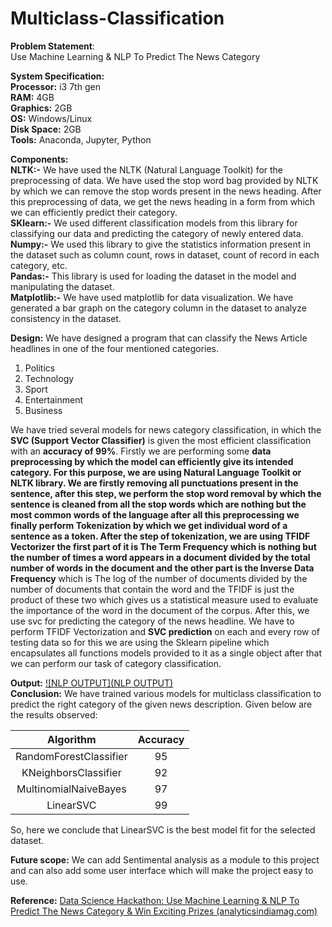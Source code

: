 # Multiclass-Classification
**Problem Statement**:\
Use Machine Learning & NLP To Predict The News Category

**System Specification:** <br>
**Processor:** i3 7th gen <br>
**RAM:** 4GB <br>
**Graphics:** 2GB <br>
**OS:** Windows/Linux <br>
**Disk Space:** 2GB <br>
**Tools:** Anaconda, Jupyter, Python <br>

**Components:** <br>
**NLTK:-** We have used the NLTK (Natural Language Toolkit) for the preprocessing of data. We have used the stop word bag provided by NLTK by which we can remove the stop words present in the news heading. After this preprocessing of data, we get the news heading in a form from which we can efficiently predict their category. <br>
**SKlearn:-** We used different classification models from this library for classifying our data and predicting the category of newly entered data. <br>
**Numpy:-** We used this library to give the statistics information present in the dataset such as column count, rows in dataset, count of record in each category, etc. <br>
**Pandas:-** This library is used for loading the dataset in the model and manipulating the dataset. <br>
**Matplotlib:-** We have used matplotlib for data visualization. We have generated a bar graph on the category column in the dataset to analyze consistency in the dataset. <br>

**Design:**
	We have designed a program that can classify the News Article headlines in one of the four mentioned categories.

1. Politics
2. Technology
3. Sport
4. Entertainment
5. Business

We have tried several models for news category classification, in which the **SVC (Support Vector Classifier)** is given the most efficient classification with an **accuracy of 99%**.
Firstly we are performing some **data preprocessing **by which the model can efficiently give its intended category. For this purpose, we are using Natural Language Toolkit or **NLTK** library. 
We are firstly **removing all punctuations** present in the sentence, after this step, we perform the **stop word removal** by which the sentence is cleaned from all the stop words which are nothing but the most common words of the language after all this preprocessing we finally perform **Tokenization** by which we get individual word of a sentence as a token.
After the step of tokenization, we are using **TFIDF Vectorizer** the first part of it is **The Term Frequency** which is nothing but the number of times a word appears in a document divided by the total number of words in the document and the other part is the** Inverse Data Frequency** which is The log of the number of documents divided by the number of documents that contain the word and the TFIDF is just the product of these two which gives us a statistical measure used to evaluate the importance of the word in the document of the corpus. After this, we use svc for predicting the category of the news headline. We have to perform TFIDF Vectorization and **SVC prediction** on each and every row of testing data so for this we are using the Sklearn pipeline which encapsulates all functions models provided to it as a single object after that we can perform our task of category classification.

**Output:**
[![NLP OUTPUT](NLP  OUTPUT)](https://drive.google.com/file/d/1twF8YYlWxUoy4L8y2hdBZS1I4snfOupB) <br>
**Conclusion:**
We have trained various models for multiclass classification to predict the right category of the given news description. Given below are the results observed:

| Algorithm  | Accuracy   |
| :------------: | :------------: |
|  RandomForestClassifier | 95  |
|  KNeighborsClassifier | 92  |
| MultinomialNaiveBayes  |  97 |
|LinearSVC  | 99  |

So, here we conclude that LinearSVC is the best model fit for the selected dataset.

**Future scope:**
	We can add Sentimental analysis as a module to this project and can also add some user interface which will make the project easy to use.

**Reference:**
[Data Science Hackathon: Use Machine Learning & NLP To Predict The News Category & Win Exciting Prizes (analyticsindiamag.com)](https://analyticsindiamag.com/data-science-hackathon-predict-news-category/ "Data Science Hackathon: Use Machine Learning & NLP To Predict The News Category & Win Exciting Prizes (analyticsindiamag.com)")



